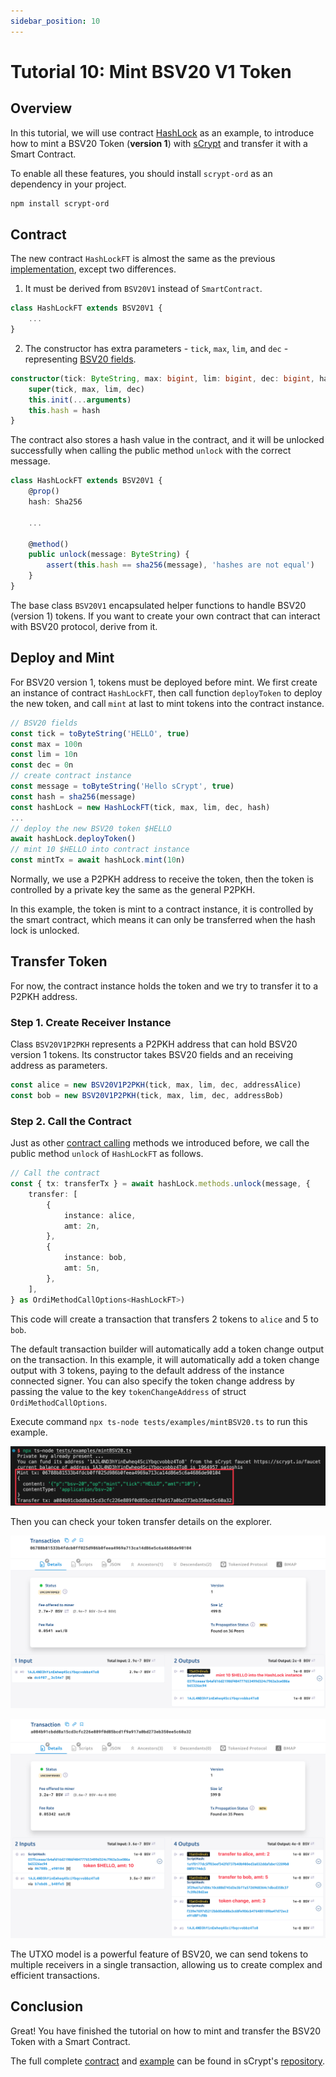 ```yaml
---
sidebar_position: 10
---
```


# Tutorial 10: Mint BSV20 V1 Token

## Overview

In this tutorial, we will use contract [HashLock](https://github.com/sCrypt-Inc/boilerplate/blob/master/src/contracts/hashLock.ts) as an example, to introduce how to mint a BSV20 Token (**version 1**) with [sCrypt](https://scrypt.io/) and transfer it with a Smart Contract.

To enable all these features, you should install `scrypt-ord` as an dependency in your project.

```bash
npm install scrypt-ord
```

## Contract

The new contract `HashLockFT` is almost the same as the previous [implementation](https://github.com/sCrypt-Inc/boilerplate/blob/master/src/contracts/hashLock.ts), except two differences.

1. It must be derived from `BSV20V1` instead of `SmartContract`.

```ts
class HashLockFT extends BSV20V1 {
    ...
}
```

2. The constructor has extra parameters - `tick`, `max`, `lim`, and `dec` - representing [BSV20 fields](https://docs.1satordinals.com/bsv20#v1-deploy-first-is-first-mode-only).

```ts
constructor(tick: ByteString, max: bigint, lim: bigint, dec: bigint, hash: Sha256) {
    super(tick, max, lim, dec)
    this.init(...arguments)
    this.hash = hash
}
```

The contract also stores a hash value in the contract, and it will be unlocked successfully when calling the public method `unlock` with the correct message.

```ts
class HashLockFT extends BSV20V1 {
    @prop()
    hash: Sha256
    
    ...
    
    @method()
    public unlock(message: ByteString) {
        assert(this.hash == sha256(message), 'hashes are not equal')
    }
}
```

The base class `BSV20V1` encapsulated helper functions to handle BSV20 (version 1) tokens. If you want to create your own contract that can interact with BSV20 protocol, derive from it.

## Deploy and Mint

For BSV20 version 1, tokens must be deployed before mint. We first create an instance of contract `HashLockFT`, then call function `deployToken` to deploy the new token, and call `mint` at last to mint tokens into the contract instance.

```ts
// BSV20 fields
const tick = toByteString('HELLO', true)
const max = 100n
const lim = 10n
const dec = 0n
// create contract instance
const message = toByteString('Hello sCrypt', true)
const hash = sha256(message)
const hashLock = new HashLockFT(tick, max, lim, dec, hash)
...
// deploy the new BSV20 token $HELLO
await hashLock.deployToken()
// mint 10 $HELLO into contract instance
const mintTx = await hashLock.mint(10n)
```

Normally, we use a P2PKH address to receive the token, then the token is controlled by a private key the same as the general P2PKH.

In this example, the token is mint to a contract instance, it is controlled by the smart contract, which means it can only be transferred when the hash lock is unlocked.

## Transfer Token

For now, the contract instance holds the token and we try to transfer it to a P2PKH address.

### Step 1. Create Receiver Instance

Class `BSV20V1P2PKH` represents a P2PKH address that can hold BSV20 version 1 tokens. Its constructor takes BSV20 fields and an receiving address as parameters.

```ts
const alice = new BSV20V1P2PKH(tick, max, lim, dec, addressAlice)
const bob = new BSV20V1P2PKH(tick, max, lim, dec, addressBob)
```

### Step 2. Call the Contract

Just as other [contract calling](../how-to-deploy-and-call-a-contract/how-to-deploy-and-call-a-contract.md#contract-call) methods we introduced before, we call the public method `unlock` of `HashLockFT` as follows.

```ts
// Call the contract
const { tx: transferTx } = await hashLock.methods.unlock(message, {
    transfer: [
        {
            instance: alice,
            amt: 2n,
        },
        {
            instance: bob,
            amt: 5n,
        },
    ],
} as OrdiMethodCallOptions<HashLockFT>)
```

This code will create a transaction that transfers 2 tokens to `alice` and 5 to `bob`.

The default transaction builder will automatically add a token change output on the transaction. In this example, it will automatically add a token change output with 3 tokens, paying to the default address of the instance connected signer. You can also specify the token change address by passing the value to the key `tokenChangeAddress` of struct `OrdiMethodCallOptions`.

Execute command `npx ts-node tests/examples/mintBSV20.ts` to run this example.

![](../../static/img/mint-bsv20.png)

Then you can check your token transfer details on the explorer.

![](../../static/img/mint-bsv20-mint-tx.png)

![](../../static/img/mint-bsv20-transfer-tx.png)

The UTXO model is a powerful feature of BSV20, we can send tokens to multiple receivers in a single transaction, allowing us to create complex and efficient transactions.

## Conclusion

Great! You have finished the tutorial on how to mint and transfer the BSV20 Token with a Smart Contract.

The full complete [contract](https://github.com/sCrypt-Inc/scrypt-ord/blob/master/tests/contracts/hashLockFT.ts) and [example](https://github.com/sCrypt-Inc/scrypt-ord/blob/master/tests/examples/mintBSV20.ts) can be found in sCrypt's [repository](https://github.com/sCrypt-Inc/scrypt-ord).
